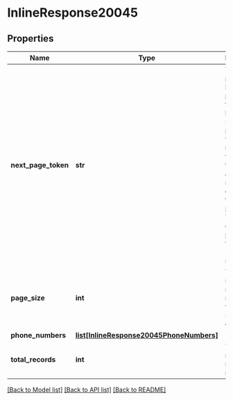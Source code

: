 # InlineResponse20045

## Properties
Name | Type | Description | Notes
------------ | ------------- | ------------- | -------------
**next_page_token** | **str** | The next page token is used to paginate through large result sets. A next page token will be returned whenever the set of available results exceeds the current page size. The expiration period for this token is 15 minutes.) | [optional] 
**page_size** | **int** | The number of records returned within a single API call. | [optional] 
**phone_numbers** | [**list[InlineResponse20045PhoneNumbers]**](InlineResponse20045PhoneNumbers.md) |  | [optional] 
**total_records** | **int** | The total number of records returned. | [optional] 

[[Back to Model list]](../README.md#documentation-for-models) [[Back to API list]](../README.md#documentation-for-api-endpoints) [[Back to README]](../README.md)

